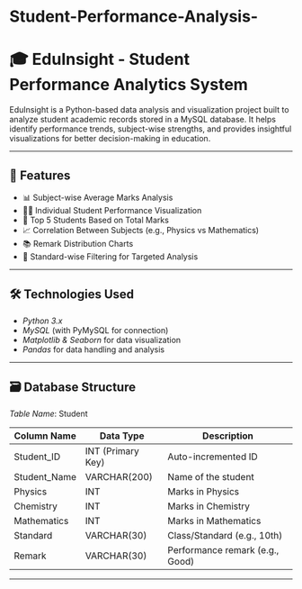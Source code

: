 # Student-Performance-Analysis-
# 🎓 EduInsight - Student Performance Analytics System

EduInsight is a Python-based data analysis and visualization project built to analyze student academic records stored in a MySQL database. It helps identify performance trends, subject-wise strengths, and provides insightful visualizations for better decision-making in education.

---

## 📌 Features

- 📊 Subject-wise Average Marks Analysis
- 🧑‍🎓 Individual Student Performance Visualization
- 🏅 Top 5 Students Based on Total Marks
- 📈 Correlation Between Subjects (e.g., Physics vs Mathematics)
- 📚 Remark Distribution Charts
- 🎯 Standard-wise Filtering for Targeted Analysis

---

## 🛠 Technologies Used

- *Python 3.x*
- *MySQL* (with PyMySQL for connection)
- *Matplotlib & Seaborn* for data visualization
- *Pandas* for data handling and analysis

---

## 🗃 Database Structure

*Table Name*: Student

| Column Name    | Data Type         | Description                      |
|----------------|-------------------|----------------------------------|
| Student_ID     | INT (Primary Key) | Auto-incremented ID              |
| Student_Name   | VARCHAR(200)      | Name of the student              |
| Physics        | INT               | Marks in Physics                 |
| Chemistry      | INT               | Marks in Chemistry               |
| Mathematics    | INT               | Marks in Mathematics             |
| Standard       | VARCHAR(30)       | Class/Standard (e.g., 10th)      |
| Remark         | VARCHAR(30)       | Performance remark (e.g., Good)  |

---
